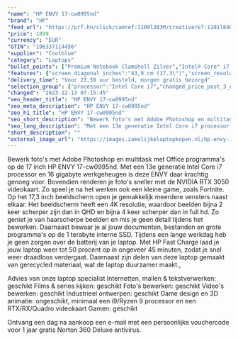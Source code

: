 ```yaml
---
"name": "HP ENVY 17-cw0995nd"
"brand": "HP"
"feed_url": "https://prf.hn/click/camref:1100l383M/creativeref:1101l84031/destination:https%3A%2F%2Fwww.coolblue.nl%2Fproduct%2F926589"
"price": 1899
"currency": "EUR"
"GTIN": "196337114456"
"supplier": "Coolblue"
"category": "Laptops"
"bullet_points": ["Premium Notebook Clamshell Zilver","Intel® Core™ i7 i7-1355U 1,7 GHz","43,9 cm (17.3\") 4K Ultra HD 3840 x 2160 Pixels IPS","16 GB DDR4-SDRAM 3200 MHz 2 x 8 GB","1 TB SSD","NVIDIA GeForce RTX 3050 4 GB Qualcomm Adreno 618","Wi-Fi 6E (802.11ax) Bluetooth 5.3","Lithium-Polymeer (LiPo) 55 Wh 7,75 uur 90 W","Windows 11 Home"]
"features": {"screen_diagonal_inches":"43,9 cm (17.3\")","screen_resolution":"3840 x 2160 Pixels","processor_family":"Intel® Core™ i7","memory_size":"16 GB","memory_type":"DDR4-SDRAM","total_storage_space":"1 TB","graphics_card":"NVIDIA GeForce RTX 3050","graphics_memory_size":"4 GB","operating_system":"Windows 11 Home","battery_capacity":"55 Wh","width":"396 mm","depth":"258,6 mm","height":"19,6 mm","weight":"2,49 kg"}
"delivery_time": "Voor 23.59 uur besteld, morgen gratis bezorgd"
"selection_group": {"processor":"Intel Core i7","changed_price_past_3_days":false,"product_family":"ENVY"}
"changed": "2023-12-13 07:15:45"
"seo_header_title": "HP ENVY 17-cw0995nd"
"seo_meta_description": "HP ENVY 17-cw0995nd"
"seo_h1_title": "HP ENVY 17-cw0995nd"
"seo_short_description": "Bewerk foto's met Adobe Photoshop en multitask met Office programma's op de 17 inch HP ENVY 17-cw0995nd."
"seo_long_description": "Met een 13e generatie Intel Core i7 processor en 16 gigabyte werkgeheugen is deze ENVY daar krachtig genoeg voor. Bovendien renderen je foto's sneller met de NVIDIA RTX 3050 videokaart. Zo speel je na het werken ook een kleine game, zoals Fortnite. Op het 17,3 inch beeldscherm open je gemakkelijk meerdere vensters naast elkaar. Het beeldscherm heeft een 4K resolutie, waardoor beelden bijna 2 keer scherper zijn dan in QHD en bijna 4 keer scherper dan in full hd. Zo geniet je van haarscherpe beelden en mis je geen detail tijdens het bewerken. Daarnaast bewaar je al jouw documenten, bestanden en grote programma's op de 1 terabyte interne SSD. Tijdens een lange werkdag heb je geen zorgen over de batterij van je laptop. Met HP Fast Charge laad je jouw laptop weer tot 50 procent op in ongeveer 45 minuten, zodat je snel weer draadloos verdergaat. Daarnaast zijn delen van deze laptop gemaakt van gerecycled materiaal, wat de laptop duurzamer maakt. ,\r\n\r\nAdvies van onze laptop specialist\r\nInternetten, mailen & tekstverwerken: geschikt\r\nFilms & series kijken: geschikt\r\nFoto's bewerken: geschikt\r\nVideo's bewerken: geschikt\r\nIndustrieel ontwerpen: geschikt\r\nGame design en 3D animatie: ongeschikt, minimaal een i9/Ryzen 9 processor en een RTX/RX/Quadro videokaart\r\nGamen: geschikt\r\n \r\nOntvang een dag na aankoop een e-mail met een persoonlijke vouchercode voor 1 jaar gratis Norton 360 Deluxe antivirus."
"short_description": ""
"external_image_url": "https://images.zakelijkelaptopkopen.nl/hp-envy-17-cw0995nd.webp"
---
```


Bewerk foto's met Adobe Photoshop en multitask met Office programma's op de 17 inch HP ENVY 17-cw0995nd. Met een 13e generatie Intel Core i7 processor en 16 gigabyte werkgeheugen is deze ENVY daar krachtig genoeg voor. Bovendien renderen je foto's sneller met de NVIDIA RTX 3050 videokaart. Zo speel je na het werken ook een kleine game, zoals Fortnite. Op het 17,3 inch beeldscherm open je gemakkelijk meerdere vensters naast elkaar. Het beeldscherm heeft een 4K resolutie, waardoor beelden bijna 2 keer scherper zijn dan in QHD en bijna 4 keer scherper dan in full hd. Zo geniet je van haarscherpe beelden en mis je geen detail tijdens het bewerken. Daarnaast bewaar je al jouw documenten, bestanden en grote programma's op de 1 terabyte interne SSD. Tijdens een lange werkdag heb je geen zorgen over de batterij van je laptop. Met HP Fast Charge laad je jouw laptop weer tot 50 procent op in ongeveer 45 minuten, zodat je snel weer draadloos verdergaat. Daarnaast zijn delen van deze laptop gemaakt van gerecycled materiaal, wat de laptop duurzamer maakt.,

Advies van onze laptop specialist
Internetten, mailen & tekstverwerken: geschikt
Films & series kijken: geschikt
Foto's bewerken: geschikt
Video's bewerken: geschikt
Industrieel ontwerpen: geschikt
Game design en 3D animatie: ongeschikt, minimaal een i9/Ryzen 9 processor en een RTX/RX/Quadro videokaart
Gamen: geschikt
 
Ontvang een dag na aankoop een e-mail met een persoonlijke vouchercode voor 1 jaar gratis Norton 360 Deluxe antivirus.